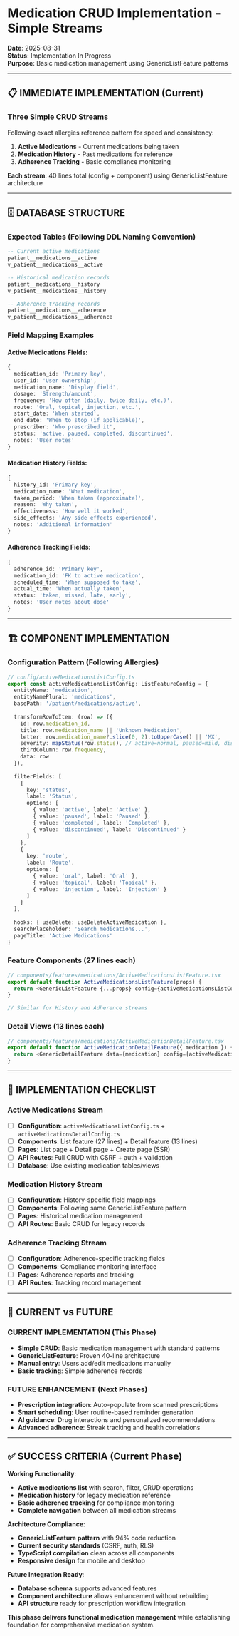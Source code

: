 # Medication CRUD Implementation - Simple Streams

**Date**: 2025-08-31  
**Status**: Implementation In Progress  
**Purpose**: Basic medication management using GenericListFeature patterns

---

## 📋 **IMMEDIATE IMPLEMENTATION (Current)**

### **Three Simple CRUD Streams**
Following exact allergies reference pattern for speed and consistency:

1. **Active Medications** - Current medications being taken
2. **Medication History** - Past medications for reference  
3. **Adherence Tracking** - Basic compliance monitoring

**Each stream**: 40 lines total (config + component) using GenericListFeature architecture

---

## 🗄️ **DATABASE STRUCTURE**

### **Expected Tables** (Following DDL Naming Convention)
```sql
-- Current active medications
patient__medications__active
v_patient__medications__active

-- Historical medication records  
patient__medications__history
v_patient__medications__history

-- Adherence tracking records
patient__medications__adherence  
v_patient__medications__adherence
```

### **Field Mapping Examples**

#### **Active Medications Fields**:
```typescript
{
  medication_id: 'Primary key',
  user_id: 'User ownership',
  medication_name: 'Display field',
  dosage: 'Strength/amount',
  frequency: 'How often (daily, twice daily, etc.)',
  route: 'Oral, topical, injection, etc.',
  start_date: 'When started',
  end_date: 'When to stop (if applicable)',
  prescriber: 'Who prescribed it',
  status: 'active, paused, completed, discontinued',
  notes: 'User notes'
}
```

#### **Medication History Fields**:
```typescript
{
  history_id: 'Primary key',
  medication_name: 'What medication',
  taken_period: 'When taken (approximate)',
  reason: 'Why taken',
  effectiveness: 'How well it worked',
  side_effects: 'Any side effects experienced',
  notes: 'Additional information'
}
```

#### **Adherence Tracking Fields**:
```typescript
{
  adherence_id: 'Primary key',
  medication_id: 'FK to active medication',
  scheduled_time: 'When supposed to take',
  actual_time: 'When actually taken',
  status: 'taken, missed, late, early',
  notes: 'User notes about dose'
}
```

---

## 🏗️ **COMPONENT IMPLEMENTATION**

### **Configuration Pattern** (Following Allergies)
```typescript
// config/activeMedicationsListConfig.ts
export const activeMedicationsListConfig: ListFeatureConfig = {
  entityName: 'medication',
  entityNamePlural: 'medications',
  basePath: '/patient/medications/active',
  
  transformRowToItem: (row) => ({
    id: row.medication_id,
    title: row.medication_name || 'Unknown Medication',
    letter: row.medication_name?.slice(0, 2).toUpperCase() || 'MX',
    severity: mapStatus(row.status), // active=normal, paused=mild, discontinued=severe
    thirdColumn: row.frequency,
    data: row
  }),
  
  filterFields: [
    {
      key: 'status',
      label: 'Status',
      options: [
        { value: 'active', label: 'Active' },
        { value: 'paused', label: 'Paused' },  
        { value: 'completed', label: 'Completed' },
        { value: 'discontinued', label: 'Discontinued' }
      ]
    },
    {
      key: 'route',
      label: 'Route',
      options: [
        { value: 'oral', label: 'Oral' },
        { value: 'topical', label: 'Topical' },
        { value: 'injection', label: 'Injection' }
      ]
    }
  ],
  
  hooks: { useDelete: useDeleteActiveMedication },
  searchPlaceholder: 'Search medications...',
  pageTitle: 'Active Medications'
}
```

### **Feature Components** (27 lines each)
```typescript
// components/features/medications/ActiveMedicationsListFeature.tsx
export default function ActiveMedicationsListFeature(props) {
  return <GenericListFeature {...props} config={activeMedicationsListConfig} />
}

// Similar for History and Adherence streams
```

### **Detail Views** (13 lines each)
```typescript
// components/features/medications/ActiveMedicationDetailFeature.tsx  
export default function ActiveMedicationDetailFeature({ medication }) {
  return <GenericDetailFeature data={medication} config={activeMedicationsDetailConfig} />
}
```

---

## 🎯 **IMPLEMENTATION CHECKLIST**

### **Active Medications Stream**
- [ ] **Configuration**: `activeMedicationsListConfig.ts` + `activeMedicationsDetailConfig.ts`
- [ ] **Components**: List feature (27 lines) + Detail feature (13 lines)
- [ ] **Pages**: List page + Detail page + Create page (SSR)
- [ ] **API Routes**: Full CRUD with CSRF + auth + validation
- [ ] **Database**: Use existing medication tables/views

### **Medication History Stream**  
- [ ] **Configuration**: History-specific field mappings
- [ ] **Components**: Following same GenericListFeature pattern
- [ ] **Pages**: Historical medication management
- [ ] **API Routes**: Basic CRUD for legacy records

### **Adherence Tracking Stream**
- [ ] **Configuration**: Adherence-specific tracking fields
- [ ] **Components**: Compliance monitoring interface
- [ ] **Pages**: Adherence reports and tracking
- [ ] **API Routes**: Tracking record management

---

## 🔄 **CURRENT vs FUTURE**

### **CURRENT IMPLEMENTATION (This Phase)**
- **Simple CRUD**: Basic medication management with standard patterns
- **GenericListFeature**: Proven 40-line architecture
- **Manual entry**: Users add/edit medications manually
- **Basic tracking**: Simple adherence records

### **FUTURE ENHANCEMENT (Next Phases)**
- **Prescription integration**: Auto-populate from scanned prescriptions
- **Smart scheduling**: User routine-based reminder generation  
- **AI guidance**: Drug interactions and personalized recommendations
- **Advanced adherence**: Streak tracking and health correlations

---

## ✅ **SUCCESS CRITERIA (Current Phase)**

**Working Functionality**:
- **Active medications list** with search, filter, CRUD operations
- **Medication history** for legacy medication reference
- **Basic adherence tracking** for compliance monitoring
- **Complete navigation** between all medication streams

**Architecture Compliance**:
- **GenericListFeature pattern** with 94% code reduction
- **Current security standards** (CSRF, auth, RLS)
- **TypeScript compilation** clean across all components
- **Responsive design** for mobile and desktop

**Future Integration Ready**:
- **Database schema** supports advanced features
- **Component architecture** allows enhancement without rebuilding
- **API structure** ready for prescription workflow integration

**This phase delivers functional medication management** while establishing foundation for comprehensive medication system.